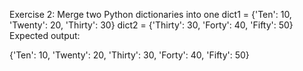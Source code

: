 Exercise 2: Merge two Python dictionaries into one
dict1 = {'Ten': 10, 'Twenty': 20, 'Thirty': 30}
dict2 = {'Thirty': 30, 'Forty': 40, 'Fifty': 50}
Expected output:

{'Ten': 10, 'Twenty': 20, 'Thirty': 30, 'Forty': 40, 'Fifty': 50}
